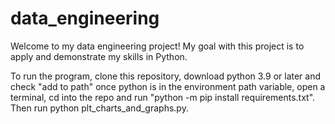 # data_engineering

Welcome to my data engineering project! 
My goal with this project is to apply and demonstrate my skills in Python.

To run the program, clone this repository, download python 3.9 or later and check "add to path"
once python is in the environment path variable, open a terminal, cd into the repo and run 
"python -m pip install requirements.txt". 
Then run python plt_charts_and_graphs.py.
